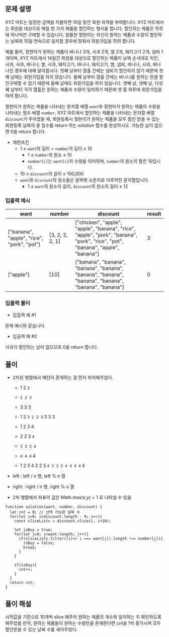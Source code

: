 ## 문제 설명

XYZ 마트는 일정한 금액을 지불하면 10일 동안 회원 자격을 부여합니다. XYZ 마트에서는 회원을 대상으로 매일 한 가지 제품을 할인하는 행사를 합니다. 할인하는 제품은 하루에 하나씩만 구매할 수 있습니다. 알뜰한 정현이는 자신이 원하는 제품과 수량이 할인하는 날짜와 10일 연속으로 일치할 경우에 맞춰서 회원가입을 하려 합니다.

예를 들어, 정현이가 원하는 제품이 바나나 3개, 사과 2개, 쌀 2개, 돼지고기 2개, 냄비 1개이며, XYZ 마트에서 14일간 회원을 대상으로 할인하는 제품이 날짜 순서대로 치킨, 사과, 사과, 바나나, 쌀, 사과, 돼지고기, 바나나, 돼지고기, 쌀, 냄비, 바나나, 사과, 바나나인 경우에 대해 알아봅시다. 첫째 날부터 열흘 간에는 냄비가 할인하지 않기 때문에 첫째 날에는 회원가입을 하지 않습니다. 둘째 날부터 열흘 간에는 바나나를 원하는 만큼 할인구매할 수 없기 때문에 둘째 날에도 회원가입을 하지 않습니다. 셋째 날, 넷째 날, 다섯째 날부터 각각 열흘은 원하는 제품과 수량이 일치하기 때문에 셋 중 하루에 회원가입을 하려 합니다.

정현이가 원하는 제품을 나타내는 문자열 배열 `want`와 정현이가 원하는 제품의 수량을 나타내는 정수 배열 `number`, XYZ 마트에서 할인하는 제품을 나타내는 문자열 배열 `discount`가 주어졌을 때, 회원등록시 정현이가 원하는 제품을 모두 할인 받을 수 있는 회원등록 날짜의 총 일수를 return 하는 solution 함수를 완성하시오. 가능한 날이 없으면 0을 return 합니다.

- 제한조건
  - 1 ≤ `want`의 길이 = `number`의 길이 ≤ 10
    - 1 ≤ `number`의 원소 ≤ 10
    - `number[i]`는 `want[i]`의 수량을 의미하며, `number`의 원소의 합은 10입니다.
  - 10 ≤ `discount`의 길이 ≤ 100,000
  - `want`와 `discount`의 원소들은 알파벳 소문자로 이루어진 문자열입니다.
    - 1 ≤ `want`의 원소의 길이, `discount`의 원소의 길이 ≤ 12

### 입출력 예시

| want                                       | number          | discount                                                                                                                       | result |
| ------------------------------------------ | --------------- | ------------------------------------------------------------------------------------------------------------------------------ | ------ |
| ["banana", "apple", "rice", "pork", "pot"] | [3, 2, 2, 2, 1] | ["chicken", "apple", "apple", "banana", "rice", "apple", "pork", "banana", "pork", "rice", "pot", "banana", "apple", "banana"] | 3      |
| ["apple"]                                  | [10]            | ["banana", "banana", "banana", "banana", "banana", "banana", "banana", "banana", "banana", "banana"]                           | 0      |

### 입출력 풀이

- 입출력 예 #1

문제 예시와 같습니다.

- 입출력 예 #2

사과가 할인하는 날이 없으므로 0을 return 합니다.

## 풀이

- 2차원 행렬에서 패턴이 존재하는 걸 먼저 파악해주었다.

  - 1 2 `3`
  - `2 2 3`
  - 3 3 3
  - 1 2 `3 2 2 3` 3 3 3

  - 1 2 3 4
  - 2 2 3 `4`
  - `3 3 3 4`
  - `4 4 4` 4
  - 1 2 3 4 2 2 3 `4 3 3 3 4 4 4 4` 4

- left : left / n 행, left % n 열
- right : right / n 행, right % n 열
- 2차 행렬에서 좌표의 값은 Math.max(x,y) + 1 로 나타낼 수 있음

```
function solution(want, number, discount) {
  let cnt = 0; // 선택 가능한 날짜 수
  for(let i=0; i<discount.length - 9; i++){
    const sliceLists = discount.slice(i, i+10);

    let isBuy = true;
    for(let j=0; j<want.length; j++){
      if(sliceLists.filter((i)=> i === want[j]).length !== number[j]){
        isBuy = false;
        break;
      }
    }

    if(isBuy){
      cnt++;
    }
  }
  return cnt;
}
```

## 풀이 해설

시작값을 기준으로 10개씩 slice 해주어 원하는 제품의 개수와 일치하는 지 확인하도록 해주었음
만약, 원하는 제품들이 원하는 수량만큼 존재한다면 cnt을 1씩 증가시켜 모두 할인받을 수 있는 날짜 수를 세어주었다.
